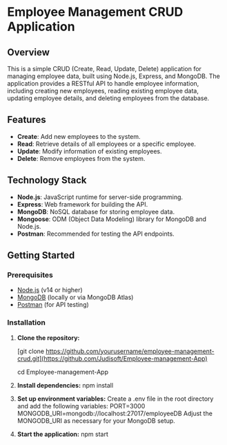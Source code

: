 # Employee Management CRUD Application

## Overview

This is a simple CRUD (Create, Read, Update, Delete) application for managing employee data, built using Node.js, Express, and MongoDB. The application provides a RESTful API to handle employee information, including creating new employees, reading existing employee data, updating employee details, and deleting employees from the database.

## Features

- **Create**: Add new employees to the system.
- **Read**: Retrieve details of all employees or a specific employee.
- **Update**: Modify information of existing employees.
- **Delete**: Remove employees from the system.

## Technology Stack

- **Node.js**: JavaScript runtime for server-side programming.
- **Express**: Web framework for building the API.
- **MongoDB**: NoSQL database for storing employee data.
- **Mongoose**: ODM (Object Data Modeling) library for MongoDB and Node.js.
- **Postman**: Recommended for testing the API endpoints.

## Getting Started

### Prerequisites

- [Node.js](https://nodejs.org/) (v14 or higher)
- [MongoDB](https://www.mongodb.com/) (locally or via MongoDB Atlas)
- [Postman](https://www.postman.com/) (for API testing)

### Installation

1. **Clone the repository:**

   [git clone https://github.com/yourusername/employee-management-crud.git](https://github.com/Judisoft/Employee-management-App)
   
   cd Employee-management-App

3. **Install dependencies:**
   npm install

4. **Set up environment variables:**
   Create a .env file in the root directory and add the following variables:
   PORT=3000
   MONGODB_URI=mongodb://localhost:27017/employeeDB
   Adjust the MONGODB_URI as necessary for your MongoDB setup.

5. **Start the application:**
   npm start



